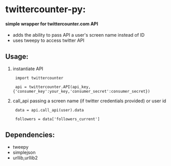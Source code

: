 # twittercounter-py: 
#### simple wrapper for twittercounter.com API 
* adds the ability to pass API a user's screen name instead of ID
* uses tweepy to access twitter API
	
## Usage:
1. instantiate API
	
		import twittercounter
		
		api = twittercounter.API(api_key,{'consumer_key':your_key,'consumer_secret':consumer_secret})
		
2. call_api passing a screen name (if twitter credentials provided) or user id
		
		data = api.call_api(user).data
		
		followers = data['followers_current']

## Dependencies:
* tweepy
* simplejson
* urllib,urllib2

		
	